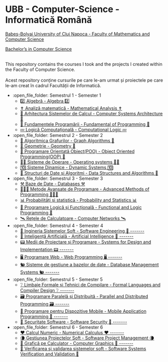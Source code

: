 # UBB - Computer-Science - Informatică Română
<a href="http://www.cs.ubbcluj.ro/en/">
<p> Babeş-Bolyai University of Cluj Napoca - Faculty of Mathematics and Computer Science </p>
<p> Bachelor’s in Computer Science </p>
</a>
<br>This repository contains the courses I took and the projects I created within the Faculty of Computer Science.</br>
<br>Acest repository conține cursurile pe care le-am urmat și proiectele pe care le-am creat în cadrul Facultății de Informatică.</br>
<ul>
	<li>:open_file_folder: Semestrul 1 - Semester 1
		<ul>
			<li>
				<a href=""> 
				  2️⃣ Algebră - Algebra 2️⃣ 
				</a>
			</li>
			<li>
				<a href=""> 
				  ✝️ Analiză matematică - Mathematical Analysis ✝️
				</a>
			</li>
			<li>
				<a href=""> 
				  🦖 Arhitectura Sistemelor de Calcul - Computer Systems Architecture 🦖
				</a>
			</li>
			<li>
				<a href=""> 
				  🐍 Fundamentele Programării - Fundamental of Programming 🐍
				</a>
			</li>
			<li>
				<a href=""> 
				  💤 Logică Computațională - Computational Logic 💤
				</a>
			</li>
		</ul>
	</li>
	<li>:open_file_folder: Semestrul 2 - Semester 2
		<ul>
			<li>
				<a href=""> 
				  🔁 Algoritmica Grafurilor - Graph Algorithms 🔁
				</a>
			</li>
			<li>
				<a href=""> 
				  📐 Geometrie - Geometry 📐
				</a>
			</li>
			<li>
				<a href=""> 
				  🚬 Programare Orientată Obiect(POO) - Object Oriented Programming(OOP) 🚬
				</a>
			</li>
			<li>
				<a href=""> 
				  👴🏼 Sisteme de Operare - Operating systems 👴🏼
				</a>
			</li>
			<li>
				<a href=""> 
				  🔟 Sisteme Dinamice - Dynamic Systems 🔟
				</a>
			</li>
			<li>
				<a href=""> 
				  🐘 Structuri de Date și Algoritmi - Data Structures and Algorithms 🐘
				</a>
			</li>
		</ul>
	</li>
	<li>:open_file_folder: Semestrul 3 - Semester 3
		<ul>
			<li>
				<a href=""> 
				  ⚒ Baze de Date - Databases ⚒
				</a>
			</li>
			<li>
				<a href=""> 
				  👩🏼‍💻 Metode Avansate de Programare - Advanced Methods of Programming 👩🏼‍💻
				</a>
			</li>
			<li>
				<a href=""> 
				  📊 Probabilități și statistică - Probability and Statistics 📊
				</a>
			</li>
			<li>
				<a href=""> 
				  🧮 Programare Logică și Funcțională - Functional and Logic Programming 🧮
				</a>
			</li>
			<li>
				<a href=""> 
				  🛰 Rețele de Calculatoare - Computer Networks 🛰
				</a>
			</li>
		</ul>
	</li>
	<li>:open_file_folder: Semestrul 4 - Semester 4
		<ul>
			<li>
				<a href="https://github.com/Alexandru-F1/UBB-ISS-2021"> 
				  🐤 Ingineria Sistemelor Soft - Software Engineering 🐤 -------
				</a> 
			</li>
			<li>
				<a href="https://github.com/Alexandru-F1/UBB-AI-2021"> 
				  👹 Inteligență Artificială - Artificial Intelligence 👹  -------
				</a>
			</li>
			<li>
				<a href="https://github.com/Alexandru-F1/UBB-MPP-2021"> 
				  📟 Medii de Proiectare și Programare  - Systems for Design and Implementation 📟 -------
				</a>
			</li>
			<li>
				<a href="https://github.com/Alexandru-F1/UBB-WEB-2021"> 
				   🖥 Programare Web - Web Programming 🖥 -------
				</a>
			</li>
			<li>
				<a href="https://github.com/Alexandru-F1/UBB-SGBD-2021"> 
				  🐿 Sisteme de gestiune a bazelor de date - Database Management Systems 🐿 -------
				</a>
			</li>
		</ul>
	</li>
	<li>:open_file_folder: Semestrul 5 - Semester 5
		<ul>
			<li>
				<a href="https://github.com/Alexandru-F1/UBB-LFTC-2021"> 
				  ❔ Limbaje Formale și Tehnici de Compilare - Formal Languages and Compiler Design ❔ -------
				</a> 
			</li>
			<li>
				<a href="https://github.com/Alexandru-F1/UBB-PPD-2021"> 
				  🗃 Programare Paralelă și Distribuită - Parallel and Distributed Programming 🗃 -------
				</a>
			</li>
			<li>
				<a href="https://github.com/Alexandru-F1/UBB-MA-2021"> 
				  📱 Programare pentru Dispozitive Mobile - Mobile Application Programming 📱 -------
				</a>
			</li>
			<li>
				<a href="https://github.com/Alexandru-F1/UBB-SS-2021"> 
				  🔐 Securitate Software - Software Security 🔐 -------
				</a>
			</li>
		</ul>
	</li>
	<li>:open_file_folder: Semestrul 6 - Semester 6
		<ul>
			<li>
				<a href="https://github.com/Alexandru-F1/UBB-CN-2022"> 
				  ❤️ Calcul Numeric - Numerical Calculus ❤️ -------
				</a>
			</li>
			<li>
				<a href=""> 
				  🌘 Gestiunea Proiectelor Soft - Software Project Management 🌘
				</a>
			</li>
			<li>
				<a href="https://github.com/Alexandru-F1/UBB-GC-2022"> 
				  🌲 Grafică pe Calculator - Computer Graphics 🌲 -------
				</a>
			</li>
			<li>
				<a href=""> 
				  🦦 Verificarea şi validarea sistemelor soft - Software Systems Verification and Validation 🦦
				</a>
			</li>
		</ul>
	</li>
</ul>

